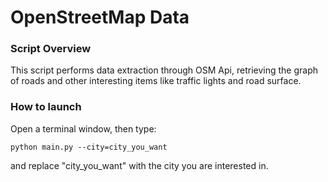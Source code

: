 # OpenStreetMap Data

### Script Overview

This script performs data extraction through OSM Api, retrieving the graph of roads and other interesting items like traffic lights and road surface.

### How to launch

Open a terminal window, then type:

```
python main.py --city=city_you_want
```

and replace "city_you_want" with the city you are interested in.
